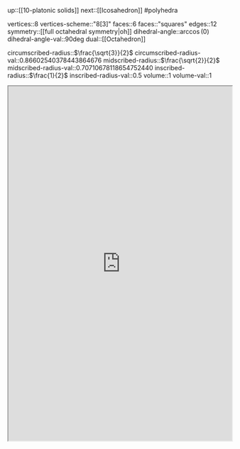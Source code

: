 up::[[10-platonic solids]]
next::[[Icosahedron]]
#polyhedra 


vertices::8
vertices-scheme::"8[3]"
faces::6
faces::"squares"
edges::12
symmetry::[[full octahedral symmetry|oh]]
dihedral-angle::$\arccos(0)$
dihedral-angle-val::90deg
dual::[[Octahedron]]

circumscribed-radius::$\frac{\sqrt{3}}{2}$
circumscribed-radius-val::0.86602540378443864676
midscribed-radius::$\frac{\sqrt{2}}{2}$
midscribed-radius-val::0.70710678118654752440
inscribed-radius::$\frac{1}{2}$
inscribed-radius-val::0.5
volume::$1$
volume-val::1


<iframe src="http://dmccooey.com/polyhedra/Cube.html" width="100%", height="800em"></iframe>